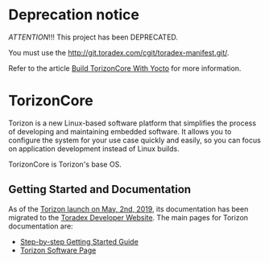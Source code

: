 # Deprecation notice

*ATTENTION*!!! This project has been DEPRECATED.

You must use the http://git.toradex.com/cgit/toradex-manifest.git/.

Refer to the article [Build TorizonCore With Yocto](https://developer.toradex.com/knowledge-base/build-torizoncore) for more information.

# TorizonCore

Torizon is a new Linux-based software platform that simplifies the process of developing and maintaining embedded software. It allows you to configure the system for your use case quickly and easily, so you can focus on application development instead of Linux builds.

TorizonCore is Torizon's base OS.

## Getting Started and Documentation

As of the [Torizon launch on May, 2nd, 2019](https://www.toradex.com/news/launch-of-torizon-easy-to-use-industrial-linux-software-platform), its documentation has been migrated to the [Toradex Developer Website](https://developer.toradex.com). The main pages for Torizon documentation are:

- [Step-by-step Getting Started Guide](https://developer.toradex.com/getting-started)
- [Torizon Software Page](https://developer.toradex.com/software/torizon)
